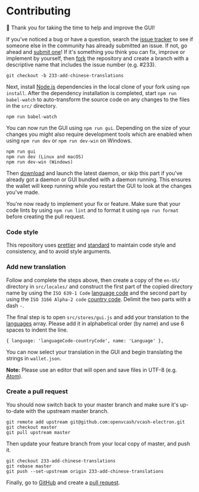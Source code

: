 # Contributing
:deciduous_tree: Thank you for taking the time to help and improve the GUI!

If you've noticed a bug or have a question, search the
[issue tracker](https://github.com/openvcash/vcash-electron/issues) to see if
someone else in the community has already submitted an issue. If not, go ahead
and [submit one](https://github.com/openvcash/vcash-electron/issues/new)! If
it's something you think you can fix, improve or implement by yourself, then
[fork](https://help.github.com/articles/fork-a-repo) the repository and create
a branch with a descriptive name that includes the issue number (e.g. #233).

    git checkout -b 233-add-chinese-translations

Next, install [Node.js](https://nodejs.org/en/download/current/) dependencies
in the local clone of your fork using `npm install`. After the dependency
installation is completed, start `npm run babel-watch` to auto-transform the
source code on any changes to the files in the `src/` directory.

    npm run babel-watch

You can now run the GUI using `npm run gui`. Depending on the size of your
changes you might also require development tools which are enabled when using
`npm run dev` or `npm run dev-win` on Windows.

    npm run gui
    npm run dev (Linux and macOS)
    npm run dev-win (Windows)

Then [download](https://vcash.info/wallets.php) and launch the latest daemon,
or skip this part if you've already got a daemon or GUI bundled with a daemon
running. This ensures the wallet will keep running while you restart the GUI
to look at the changes you've made.

You're now ready to implement your fix or feature. Make sure that your code
lints by using `npm run lint` and to format it using `npm run format` before
creating the pull request.

### Code style
This repository uses [prettier](https://github.com/prettier/prettier) and
[standard](https://standardjs.com/) to maintain code style and consistency,
and to avoid style arguments.

### Add new translation
Follow and complete the steps above, then create a copy of the `en-US/`
directory in `src/locales/` and construct the first part of the copied
directory name by using the `ISO 639-1 Code`
[language code](https://en.wikipedia.org/wiki/List_of_ISO_639-1_codes)
and the second part by using the `ISO 3166 Alpha-2 code`
[country code](https://en.wikipedia.org/wiki/ISO_3166-1#Current_codes).
Delimit the two parts with a dash `-`.

The final step is to open `src/stores/gui.js` and add your translation to the
[languages](https://github.com/openvcash/vcash-electron/blob/master/src/stores/gui.js#L26-L33)
array. Please add it in alphabetical order (by name) and use 6 spaces to indent
the line.

    { language: 'languageCode-countryCode', name: 'Language' },

You can now select your translation in the GUI and begin translating the
strings in `wallet.json`.

**Note:** Please use an editor that will open and save files in UTF-8
(e.g. [Atom](https://atom.io/)).

### Create a pull request
You should now switch back to your master branch and make sure it's up-to-date
with the upstream master branch.

    git remote add upstream git@github.com:openvcash/vcash-electron.git
    git checkout master
    git pull upstream master

Then update your feature branch from your local copy of master, and push it.

    git checkout 233-add-chinese-translations
    git rebase master
    git push --set-upstream origin 233-add-chinese-translations

Finally, go to [GitHub](https://github.com/openvcash/vcash-electron) and create
a [pull request](https://help.github.com/articles/creating-a-pull-request).

